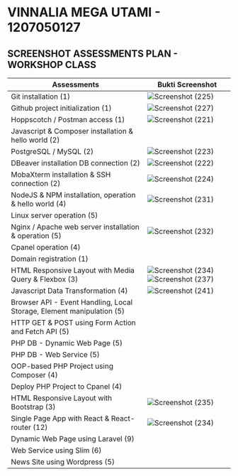 # VINNALIA MEGA UTAMI - 1207050127

## SCREENSHOT ASSESSMENTS PLAN - WORKSHOP CLASS

Assessments| Bukti Screenshot
---|---
Git installation (1) | ![Screenshot (225)](https://user-images.githubusercontent.com/112877296/209046688-f6395ac7-04f1-4c1d-9da0-54d5af39fe04.png)
Github project initialization (1) | ![Screenshot (227)](https://user-images.githubusercontent.com/112877296/209048809-fa8d0b29-afef-4c9d-964b-3ae5aa44d3c6.png)
Hoppscotch / Postman access (1) | ![Screenshot (221)](https://user-images.githubusercontent.com/112877296/209043401-c3f091d0-a71c-46c3-91a8-f3d4b05d5a3d.png)
Javascript & Composer installation & hello world (2) | 
PostgreSQL / MySQL (2) | ![Screenshot (223)](https://user-images.githubusercontent.com/112877296/209044504-2f6a36ac-d44b-41e3-8609-0da42cb24750.png)
DBeaver installation DB connection (2) | ![Screenshot (222)](https://user-images.githubusercontent.com/112877296/209043947-0f459d3b-9ef0-4bae-9fd7-b00ce45a7dc7.png)
MobaXterm installation & SSH connection (2) | ![Screenshot (224)](https://user-images.githubusercontent.com/112877296/209044991-5b391573-438e-48fa-8902-22e91df07c63.png)
NodeJS & NPM installation, operation & hello world (4) | ![Screenshot (231)](https://user-images.githubusercontent.com/112877296/209459778-011826bd-67b4-4860-a34f-3f33ea881812.png)
Linux server operation (5) |
Nginx / Apache web server installation & operation (5) | ![Screenshot (232)](https://user-images.githubusercontent.com/112877296/209460606-8b710580-1794-457c-8097-ed6043397810.png)
Cpanel operation (4) |
Domain registration (1) |
HTML Responsive Layout with Media Query & Flexbox (3) | ![Screenshot (234)](https://user-images.githubusercontent.com/112877296/209462091-bab2d538-734b-435e-8422-6e1e34861264.png) ![Screenshot (237)](https://user-images.githubusercontent.com/112877296/209462099-c9420f32-adda-4156-a9c7-004581028b5a.png)
Javascript Data Transformation (4) | ![Screenshot (241)](https://user-images.githubusercontent.com/112877296/209462781-80084f13-cad4-458d-be5b-97ada30bb641.png)
Browser API - Event Handling, Local Storage, Element manipulation (5) |
HTTP GET & POST using Form Action and Fetch API (5) |
PHP DB - Dynamic Web Page (5) |
PHP DB - Web Service (5) |
OOP-based PHP Project using Composer (4) |
Deploy PHP Project to Cpanel (4) |
HTML Responsive Layout with Bootstrap (3) | ![Screenshot (235)](https://user-images.githubusercontent.com/112877296/209461370-a9e91bc5-873f-4e27-aacc-ca7e2a180f0c.png)
Single Page App with React & React-router (12) | ![Screenshot (234)](https://user-images.githubusercontent.com/112877296/209461049-9692aae6-788f-442f-8007-5982958590b8.png)
Dynamic Web Page using Laravel (9) |
Web Service using Slim (6) |
News Site using Wordpress (5) |
